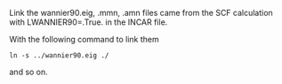 Link the wannier90.eig, .mmn, .amn files came from the SCF calculation with LWANNIER90=.True. in the INCAR file.

With the following command to link them
```
ln -s ../wannier90.eig ./
```
and so on.
